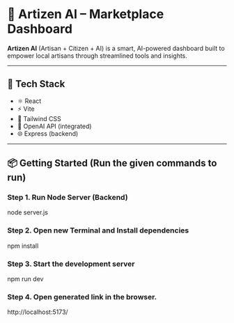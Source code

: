 # 🧠 Artizen AI – Marketplace Dashboard

**Artizen AI** (Artisan + Citizen + AI) is a smart, AI-powered dashboard built to empower local artisans through streamlined tools and insights.

---

## 🚀 Tech Stack
- ⚛️ React
- ⚡ Vite
- 🎨 Tailwind CSS
- 🧠 OpenAI API (integrated)
- 🌐 Express (backend)

---

## 📦 Getting Started (Run the given commands to run)

### Step 1. Run Node Server (Backend)
node server.js

### Step 2. **Open new Terminal** and Install dependencies
npm install

### Step 3. Start the development server
npm run dev

### Step 4. Open generated link in the browser.
http://localhost:5173/
